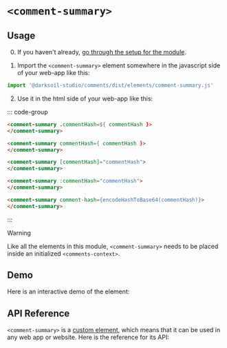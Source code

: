 # `<comment-summary>`

## Usage

0. If you haven't already, [go through the setup for the module](/setup).

1. Import the `<comment-summary>` element somewhere in the javascript side of your web-app like this:

```js
import '@darksoil-studio/comments/dist/elements/comment-summary.js'
```

2. Use it in the html side of your web-app like this:

::: code-group
```html [Lit]
<comment-summary .commentHash=${ commentHash }>
</comment-summary>
```

```html [React]
<comment-summary commentHash={ commentHash }>
</comment-summary>
```

```html [Angular]
<comment-summary [commentHash]="commentHash">
</comment-summary>
```

```html [Vue]
<comment-summary :commentHash="commentHash">
</comment-summary>
```

```html [Svelte]
<comment-summary comment-hash={encodeHashToBase64(commentHash)}>
</comment-summary>
```
:::

> [!WARNING]
> Like all the elements in this module, `<comment-summary>` needs to be placed inside an initialized `<comments-context>`.

## Demo

Here is an interactive demo of the element:

<element-demo>
</element-demo>

<script setup>
import { onMounted } from "vue";
import { ProfilesClient, ProfilesStore } from '@darksoil-studio/profiles-zome';
import { demoProfiles, ProfilesZomeMock } from '@darksoil-studio/profiles-zome/dist/mocks.js';
import { decodeHashFromBase64, encodeHashToBase64 } from '@holochain/client';
import { render } from "lit";
import { html, unsafeStatic } from "lit/static-html.js";

import { CommentsZomeMock, sampleComment } from "../../ui/src/mocks.ts";
import { CommentsStore } from "../../ui/src/comments-store.ts";
import { CommentsClient } from "../../ui/src/comments-client.ts";

onMounted(async () => {
  // Elements need to be imported on the client side, not the SSR side
  // Reference: https://vitepress.dev/guide/ssr-compat#importing-in-mounted-hook
  await import('@api-viewer/docs/lib/api-docs.js');
  await import('@api-viewer/demo/lib/api-demo.js');
  await import('@darksoil-studio/profiles-zome/dist/elements/profiles-context.js');
  if (!customElements.get('comments-context')) await import('../../ui/src/elements/comments-context.ts');
  if (!customElements.get('comment-summary')) await import('../../ui/src/elements/comment-summary.ts');

  const profiles = await demoProfiles();

  const profilesMock = new ProfilesZomeMock(
    profiles,
    Array.from(profiles.keys())[0]
  );
  const profilesStore = new ProfilesStore(new ProfilesClient(profilesMock, "comments_test"));

  const mock = new CommentsZomeMock();
  const client = new CommentsClient(mock, "comments_test");

  const comment = await sampleComment(client);

  const record = await mock.create_comment(comment);

  const store = new CommentsStore(client);
  
  render(html`
    <profiles-context .store=${profilesStore}>
      <comments-context .store=${store}>
        <api-demo src="custom-elements.json" only="comment-summary" exclude-knobs="store">
          <template data-element="comment-summary" data-target="host">
            <comment-summary comment-hash="${unsafeStatic(encodeHashToBase64(record.signed_action.hashed.hash))}"></comment-summary>
          </template>
        </api-demo>
      </comments-context>
    </profiles-context>
  `, document.querySelector('element-demo'))
  })


</script>

## API Reference

`<comment-summary>` is a [custom element](https://web.dev/articles/custom-elements-v1), which means that it can be used in any web app or website. Here is the reference for its API:

<api-docs src="custom-elements.json" only="comment-summary">
</api-docs>

